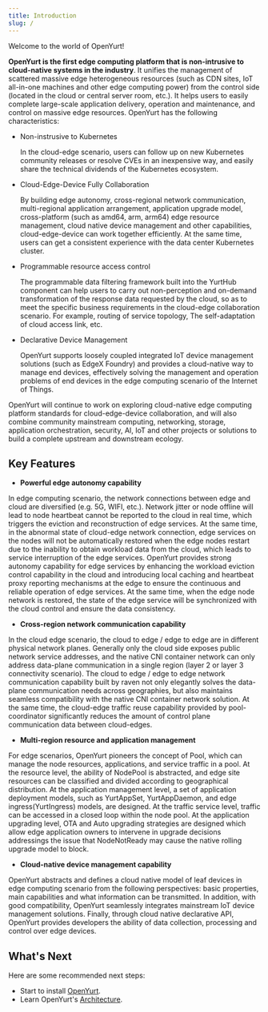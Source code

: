 ```yaml
---
title: Introduction
slug: /
---
```


Welcome to the world of OpenYurt!

**OpenYurt is the first edge computing platform that is non-intrusive to cloud-native systems in the industry**. It unifies the management of scattered massive edge heterogeneous resources (such as CDN sites, IoT all-in-one machines and other edge computing power) from the control side (located in the cloud or central server room, etc.).
It helps users to easily complete large-scale application delivery, operation and maintenance, and control on massive edge resources. 
OpenYurt has the following characteristics:
- Non-instrusive to Kubernetes

  In the cloud-edge scenario, users can follow up on new Kubernetes community releases or resolve CVEs in an inexpensive way, and easily share the technical dividends of the Kubernetes ecosystem.

- Cloud-Edge-Device Fully Collaboration

  By building edge autonomy, cross-regional network communication, multi-regional application arrangement, application upgrade model, cross-platform (such as amd64, arm, arm64) edge resource management, cloud native device management and other capabilities, cloud-edge-device can work together efficiently.
At the same time, users can get a consistent experience with the data center Kubernetes cluster.

- Programmable resource access control

  The programmable data filtering framework built into the YurtHub component can help users to carry out non-perception and on-demand transformation of the response data requested by the cloud, so as to meet the specific business requirements in the cloud-edge collaboration scenario. For example, routing of service topology,
The self-adaptation of cloud access link, etc.

- Declarative Device Management

  OpenYurt supports loosely coupled integrated IoT device management solutions (such as EdgeX Foundry) and provides a cloud-native way to manage end devices, effectively solving the management and operation problems of end devices in the edge computing scenario of the Internet of Things.


OpenYurt will continue to work on exploring cloud-native edge computing platform standards for cloud-edge-device collaboration, and will also combine community mainstream computing, networking, storage, application orchestration, security, AI, IoT and other projects or solutions to build a complete upstream and downstream ecology.


## Key Features
- **Powerful edge autonomy capability**

In edge computing scenario, the network connections between edge and cloud are diversified (e.g. 5G, WIFI, etc.). Network jitter or node offline will lead to node heartbeat cannot be reported to the cloud in real time, which triggers the eviction and reconstruction of edge services.
At the same time, in the abnormal state of cloud-edge network connection, edge services on the nodes will not be automatically restored when the edge nodes restart due to the inability to obtain workload data from the cloud, which leads to service interruption of the edge services.
OpenYurt provides strong autonomy capability for edge services by enhancing the workload eviction control capability in the cloud and introducing local caching and heartbeat proxy reporting mechanisms at the edge to ensure the continuous and reliable operation of edge services.
At the same time, when the edge node network is restored, the state of the edge service will be synchronized with the cloud control and ensure the data consistency.

- **Cross-region network communication capability**

In the cloud edge scenario, the cloud to edge / edge to edge are in different physical network planes. Generally only the cloud side exposes public network service addresses, and the native CNI container network can only address data-plane communication in a single region (layer 2 or layer 3 connectivity scenario).
The cloud to edge / edge to edge network communication capability built by raven not only elegantly solves the data-plane communication needs across geographies, but also maintains seamless compatibility with the native CNI container network solution.
At the same time, the cloud-edge traffic reuse capability provided by pool-coordinator significantly reduces the amount of control plane communication data between cloud-edges.

- **Multi-region resource and application management**

For edge scenarios, OpenYurt pioneers the concept of Pool, which can manage the node resources, applications, and service traffic in a pool.
At the resource level, the ability of NodePool is abstracted, and edge site resources can be classified and divided according to geographical distribution.
At the application management level, a set of application deployment models, such as YurtAppSet, YurtAppDaemon, and edge ingress(YurtIngress)
models, are designed. At the traffic service level, traffic can be accessed in a closed loop within the node pool. At the application upgrading level, OTA and Auto upgrading strategies are designed which allow edge application owners to intervene in upgrade decisions
addressings the issue that NodeNotReady may cause the native rolling upgrade model to block.

- **Cloud-native device management capability**

OpenYurt abstracts and defines a cloud native model of leaf devices in edge computing scenario from the following perspectives:
basic properties, main capabilities and what information can be transmitted. In addition, with good compatibility, OpenYurt seamlessly
integrates mainstream IoT device management solutions. Finally, through cloud native declarative API, OpenYurt provides developers
the ability of data collection, processing and control over edge devices.


## What's Next
Here are some recommended next steps:
- Start to install [OpenYurt](./installation/summary.md).
- Learn OpenYurt's [Architecture](./core-concepts/architecture.md).
